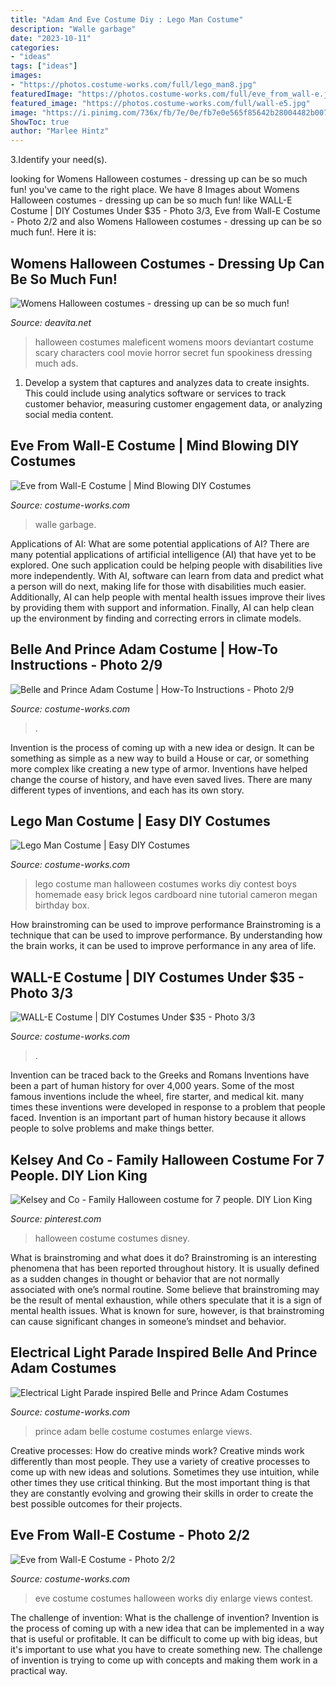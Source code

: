 ```yaml
---
title: "Adam And Eve Costume Diy : Lego Man Costume"
description: "Walle garbage"
date: "2023-10-11"
categories:
- "ideas"
tags: ["ideas"]
images:
- "https://photos.costume-works.com/full/lego_man8.jpg"
featuredImage: "https://photos.costume-works.com/full/eve_from_wall-e.jpg"
featured_image: "https://photos.costume-works.com/full/wall-e5.jpg"
image: "https://i.pinimg.com/736x/fb/7e/0e/fb7e0e565f85642b28004482b007df3c.jpg"
ShowToc: true
author: "Marlee Hintz"
---
```



3.Identify your need(s).

	

		
looking for Womens Halloween costumes - dressing up can be so much fun! you've came to the right place. We have 8 Images about Womens Halloween costumes - dressing up can be so much fun! like WALL-E Costume | DIY Costumes Under $35 - Photo 3/3, Eve from Wall-E Costume - Photo 2/2 and also Womens Halloween costumes - dressing up can be so much fun!. Here it is:
		
    
## Womens Halloween Costumes - Dressing Up Can Be So Much Fun!

<img loading=lazy src="https://deavita.net/wp-content/uploads/2014/09/womens-halloween-costumes-ideas-cool-halloween-costumes-for-women.jpg" onerror="this.onerror=null;this.src='https://tse4.mm.bing.net/th?id=OIP.K__U2rp9gj8cIAWukYbJnQHaLH&amp;pid=15.1';" alt="Womens Halloween costumes - dressing up can be so much fun!">

_Source: deavita.net_

>halloween costumes maleficent womens moors deviantart costume scary characters cool movie horror secret fun spookiness dressing much ads. 

	

1. Develop a system that captures and analyzes data to create insights. This could include using analytics software or services to track customer behavior, measuring customer engagement data, or analyzing social media content. 

    
## Eve From Wall-E Costume | Mind Blowing DIY Costumes

<img loading=lazy src="https://photos.costume-works.com/full/eve_from_wall-e.jpg" onerror="this.onerror=null;this.src='https://tse3.mm.bing.net/th?id=OIP.d6EJYyfzzgHWhq3yWE_UbAHaKn&amp;pid=15.1';" alt="Eve from Wall-E Costume | Mind Blowing DIY Costumes">

_Source: costume-works.com_

>walle garbage. 

	

Applications of AI: What are some potential applications of AI?
There are many potential applications of artificial intelligence (AI) that have yet to be explored. One such application could be helping people with disabilities live more independently. With AI, software can learn from data and predict what a person will do next, making life for those with disabilities much easier. Additionally, AI can help people with mental health issues improve their lives by providing them with support and information. Finally, AI can help clean up the environment by finding and correcting errors in climate models.

    
## Belle And Prince Adam Costume | How-To Instructions - Photo 2/9

<img loading=lazy src="https://photos.costume-works.com/full/belle_and_prince_adam4.jpg" onerror="this.onerror=null;this.src='https://tse2.mm.bing.net/th?id=OIP.xLcIOfkmWrhYfZpn_nqITAHaLJ&amp;pid=15.1';" alt="Belle and Prince Adam Costume | How-To Instructions - Photo 2/9">

_Source: costume-works.com_

>. 

	

Invention is the process of coming up with a new idea or design. It can be something as simple as a new way to build a House or car, or something more complex like creating a new type of armor. Inventions have helped change the course of history, and have even saved lives. There are many different types of inventions, and each has its own story.

    
## Lego Man Costume | Easy DIY Costumes

<img loading=lazy src="https://photos.costume-works.com/full/lego_man8.jpg" onerror="this.onerror=null;this.src='https://tse2.mm.bing.net/th?id=OIP.S5kFaJjP2Dmz92Crj61jTAHaMu&amp;pid=15.1';" alt="Lego Man Costume | Easy DIY Costumes">

_Source: costume-works.com_

>lego costume man halloween costumes works diy contest boys homemade easy brick legos cardboard nine tutorial cameron megan birthday box. 

	

How brainstroming can be used to improve performance
Brainstroming is a technique that can be used to improve performance. By understanding how the brain works, it can be used to improve performance in any area of life.

    
## WALL-E Costume | DIY Costumes Under $35 - Photo 3/3

<img loading=lazy src="https://photos.costume-works.com/full/wall-e5.jpg" onerror="this.onerror=null;this.src='https://tse2.mm.bing.net/th?id=OIP._QPFlyIxpMGSP1C4S1rwkgHaJ3&amp;pid=15.1';" alt="WALL-E Costume | DIY Costumes Under $35 - Photo 3/3">

_Source: costume-works.com_

>. 

	

Invention can be traced back to the Greeks and Romans
Inventions have been a part of human history for over 4,000 years. Some of the most famous inventions include the wheel, fire starter, and medical kit. many times these inventions were developed in response to a problem that people faced. Invention is an important part of human history because it allows people to solve problems and make things better.

    
## Kelsey And Co - Family Halloween Costume For 7 People. DIY Lion King

<img loading=lazy src="https://i.pinimg.com/736x/fb/7e/0e/fb7e0e565f85642b28004482b007df3c.jpg" onerror="this.onerror=null;this.src='https://tse1.mm.bing.net/th?id=OIP.zUB87NN1lWQ4h3SYLpsz0QHaE7&amp;pid=15.1';" alt="Kelsey and Co - Family Halloween costume for 7 people. DIY Lion King">

_Source: pinterest.com_

>halloween costume costumes disney. 

	

What is brainstroming and what does it do?
Brainstroming is an interesting phenomena that has been reported throughout history. It is usually defined as a sudden changes in thought or behavior that are not normally associated with one’s normal routine. Some believe that brainstroming may be the result of mental exhaustion, while others speculate that it is a sign of mental health issues. What is known for sure, however, is that brainstroming can cause significant changes in someone’s mindset and behavior.

    
## Electrical Light Parade Inspired Belle And Prince Adam Costumes

<img loading=lazy src="https://photos.costume-works.com/full/belle_and_prince_adam2.jpg" onerror="this.onerror=null;this.src='https://tse2.mm.bing.net/th?id=OIP.XByBsC7LOpxnhW6_cTyv1wHaJ3&amp;pid=15.1';" alt="Electrical Light Parade inspired Belle and Prince Adam Costumes">

_Source: costume-works.com_

>prince adam belle costume costumes enlarge views. 

	

Creative processes: How do creative minds work?
Creative minds work differently than most people. They use a variety of creative processes to come up with new ideas and solutions. Sometimes they use intuition, while other times they use critical thinking. But the most important thing is that they are constantly evolving and growing their skills in order to create the best possible outcomes for their projects.

    
## Eve From Wall-E Costume - Photo 2/2

<img loading=lazy src="http://photos.costume-works.com/full/eve_from_wall-e1.jpg" onerror="this.onerror=null;this.src='https://tse4.mm.bing.net/th?id=OIP.rrepG0KyxJCz5IWQEHMcFAHaJ3&amp;pid=15.1';" alt="Eve from Wall-E Costume - Photo 2/2">

_Source: costume-works.com_

>eve costume costumes halloween works diy enlarge views contest. 

	

The challenge of invention: What is the challenge of invention?
Invention is the process of coming up with a new idea that can be implemented in a way that is useful or profitable. It can be difficult to come up with big ideas, but it's important to use what you have to create something new. The challenge of invention is trying to come up with concepts and making them work in a practical way.

